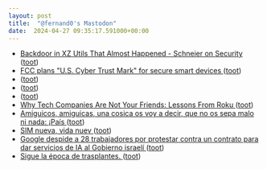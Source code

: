 ```yaml
---
layout: post
title:  "@fernand0's Mastodon"
date:  2024-04-27 09:35:17.591000+00:00
---
```

*  [Backdoor in XZ Utils That Almost Happened - Schneier on Security ](https://www.schneier.com/blog/archives/2024/04/backdoor-in-xz-utils-that-almost-happened.htm) ([toot](https://mastodon.social/@fernand0/112342500480783729))
*  [FCC plans "U.S. Cyber Trust Mark" for secure smart devices ](https://www.latimes.com/california/story/2024-03-19/new-program-will-label-smart-device-and-products-cybersecurity-saf) ([toot](https://mastodon.social/@fernand0/112342318873070340))
*  [ ](https://mastodon.social/users/fernand0/statuses/112341657952689987/activity) ([toot](https://mastodon.social/users/fernand0/statuses/112341657952689987/activity))
*  [ ](https://mastodon.social/users/fernand0/statuses/112341650571336117/activity) ([toot](https://mastodon.social/users/fernand0/statuses/112341650571336117/activity))
*  [ ](https://mastodon.social/users/fernand0/statuses/112341649596986932/activity) ([toot](https://mastodon.social/users/fernand0/statuses/112341649596986932/activity))
*  [Why Tech Companies Are Not Your Friends: Lessons From Roku ](https://www.nytimes.com/2024/03/20/technology/personaltech/roku-data-breach-companies.htm) ([toot](https://mastodon.social/@fernand0/112340579813779635))
*  [Amiguicos, amiguicas, una cosica os voy a decir, que no os sepa malo ni nada: ¡País ](https://mastodon.social/@fernand0/112339115705396462) ([toot](https://mastodon.social/@fernand0/112339115705396462))
*  [SIM nueva, vida nuev ](https://mastodon.social/@fernand0/112338866506890334) ([toot](https://mastodon.social/@fernand0/112338866506890334))
*  [Google despide a 28 trabajadores por protestar contra un contrato para dar servicios de IA al Gobierno israelí ](https://www.europapress.es/internacional/noticia-google-despide-28-trabajadores-protestar-contra-contrato-dar-servicios-ia-gobierno-israeli-20240418051747.htm) ([toot](https://mastodon.social/@fernand0/112338605812702881))
*  [Sigue la época de trasplantes. ](https://avecesunafoto.wordpress.com/2024/04/26/sigue-la-epoca-de-trasplantes) ([toot](https://mastodon.social/@fernand0/112338417359721973))
